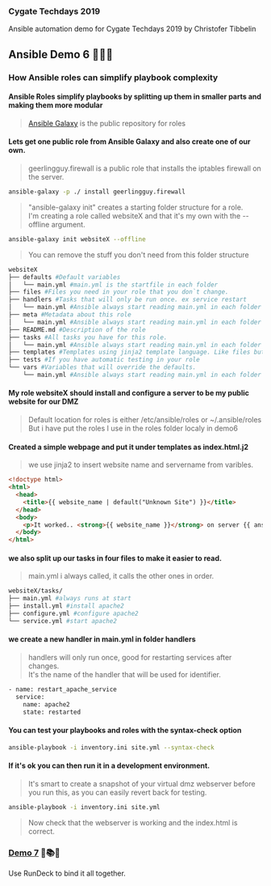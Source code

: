 ### Cygate Techdays 2019
Ansible automation demo for Cygate Techdays 2019 by Christofer Tibbelin
## Ansible Demo 6 :blue_book::green_book::orange_book:
### How Ansible roles can simplify playbook complexity
#### Ansible Roles simplify playbooks by splitting up them in smaller parts and making them more modular
> [Ansible Galaxy](https://galaxy.ansible.com) is the public repository for roles
#### Lets get one public role from Ansible Galaxy and also create one of our own.
> geerlingguy.firewall is a public role that installs the iptables firewall on the server.
```sh
ansible-galaxy -p ./ install geerlingguy.firewall
```
> "ansible-galaxy init" creates a starting folder structure for a role.\
> I'm creating a role called websiteX and that it's my own with the --offline argument.
```sh
ansible-galaxy init websiteX --offline
```
> You can remove the stuff you don't need from this folder structure
```sh
websiteX
├── defaults #Default variables
│   └── main.yml #main.yml is the startfile in each folder
├── files #Files you need in your role that you don`t change.
├── handlers #Tasks that will only be run once. ex service restart
│   └── main.yml #Ansible always start reading main.yml in each folder
├── meta #Metadata about this role
│   └── main.yml #Ansible always start reading main.yml in each folder
├── README.md #Description of the role
├── tasks #All tasks you have for this role.
│   └── main.yml #Ansible always start reading main.yml in each folder
├── templates #Templates using jinja2 template language. Like files but can be modified
├── tests #If you have automatic testing in your role
└── vars #Variables that will override the defaults.
    └── main.yml #Ansible always start reading main.yml in each folder
```
#### My role websiteX should install and configure a server to be my public website for our DMZ
> Default location for roles is either /etc/ansible/roles or ~/.ansible/roles\
> But i have put the roles I use in the roles folder localy in demo6
#### Created a simple webpage and put it under templates as index.html.j2
> we use jinja2 to insert website name and servername from varibles.
```html
<!doctype html>
<html>
  <head>
    <title>{{ website_name | default("Unknown Site") }}</title>
  </head>
  <body>
    <p>It worked.. <strong>{{ website_name }}</strong> on server {{ ansible_facts['nodename'] }} Anssible roles <strong>Works</strong> and is fun</p>
  </body>
</html>
```
#### we also split up our tasks in four files to make it easier to read.
> main.yml i always called, it calls the other ones in order.
```sh
websiteX/tasks/
├── main.yml #always runs at start
├── install.yml #install apache2
├── configure.yml #configure apache2
└── service.yml #start apache2
```
#### we create a new handler in main.yml in folder handlers
> handlers will only run once, good for restarting services after changes.\
> It's the name of the handler that will be used for identifier.
```sh
- name: restart_apache_service
  service:
    name: apache2
    state: restarted
```
#### You can test your playbooks and roles with the syntax-check option
```sh
ansible-playbook -i inventory.ini site.yml --syntax-check
```
#### If it's ok you can then run it in a development environment.
> It's smart to create a snapshot of your virtual dmz webserver before you run this, as you can easily revert back for testing.
```sh
ansible-playbook -i inventory.ini site.yml
```
> Now check that the webserver is working and the index.html is correct.
### [Demo 7](demo7/) :runner::books::grin:
Use RunDeck to bind it all together.
